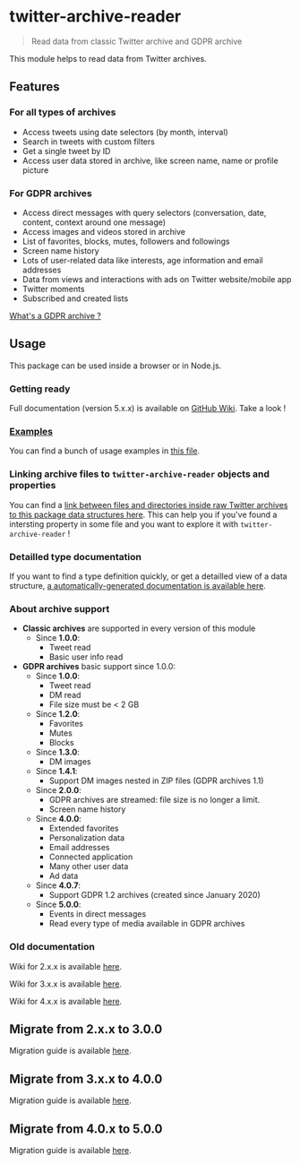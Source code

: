 # twitter-archive-reader

> Read data from classic Twitter archive and GDPR archive

This module helps to read data from Twitter archives.

## Features

### For all types of archives

- Access tweets using date selectors (by month, interval)
- Search in tweets with custom filters
- Get a single tweet by ID
- Access user data stored in archive, like screen name, name or profile picture

### For GDPR archives

- Access direct messages with query selectors (conversation, date, content, context around one message)
- Access images and videos stored in archive
- List of favorites, blocks, mutes, followers and followings
- Screen name history
- Lots of user-related data like interests, age information and email addresses
- Data from views and interactions with ads on Twitter website/mobile app
- Twitter moments
- Subscribed and created lists

[What's a GDPR archive ?](./wiki#different-kinds-of-archives)

## Usage

This package can be used inside a browser or in Node.js.

### Getting ready

Full documentation (version 5.x.x) is available on [GitHub Wiki](./wiki). Take a look !

### [Examples](./Examples.md)

You can find a bunch of usage examples in [this file](./Examples.md).

### Linking archive files to `twitter-archive-reader` objects and properties

You can find a [link between files and directories inside raw Twitter archives to this package data structures here](./Files_to_structures.md). This can help you if you've found a intersting property in some file and you want to explore it with `twitter-archive-reader` !

### Detailled type documentation

If you want to find a type definition quickly, or get a detailled view of a data structure, [a automatically-generated documentation is available here](https://alkihis.fr/twitter-archive-reader).

### About archive support

- **Classic archives** are supported in every version of this module
  - Since **1.0.0**:
    - Tweet read
    - Basic user info read
- **GDPR archives** basic support since 1.0.0:
  - Since **1.0.0**:
    - Tweet read
    - DM read
    - File size must be < 2 GB
  - Since **1.2.0**:
    - Favorites
    - Mutes
    - Blocks
  - Since **1.3.0**:
    - DM images
  - Since **1.4.1**:
    - Support DM images nested in ZIP files (GDPR archives 1.1)
  - Since **2.0.0**: 
    - GDPR archives are streamed: file size is no longer a limit.
    - Screen name history
  - Since **4.0.0**:
    - Extended favorites
    - Personalization data
    - Email addresses
    - Connected application
    - Many other user data
    - Ad data
  - Since **4.0.7**:
    - Support GDPR 1.2 archives (created since January 2020)
  - Since **5.0.0**:
    - Events in direct messages
    - Read every type of media available in GDPR archives


### Old documentation

Wiki for 2.x.x is available [here](./wiki_2_00/Home.md).

Wiki for 3.x.x is available [here](./wiki_3_00/Home.md).

Wiki for 4.x.x is available [here](./wiki_4_00/Home.md).

## Migrate from 2.x.x to 3.0.0

Migration guide is available [here](./wiki/Migrate-to-3.0.0).


## Migrate from 3.x.x to 4.0.0

Migration guide is available [here](./wiki/Migrate-to-4.0.0).

## Migrate from 4.0.x to 5.0.0

Migration guide is available [here](./wiki/Migrate-to-5.0.0).
